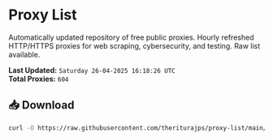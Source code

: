# Proxy List

Automatically updated repository of free public proxies. Hourly refreshed HTTP/HTTPS proxies for web scraping, cybersecurity, and testing. Raw list available.

**Last Updated:** `Saturday 26-04-2025 16:18:26 UTC`  
**Total Proxies:** `604`

## 📥 Download
```bash
curl -O https://raw.githubusercontent.com/theriturajps/proxy-list/main/proxies.txt
